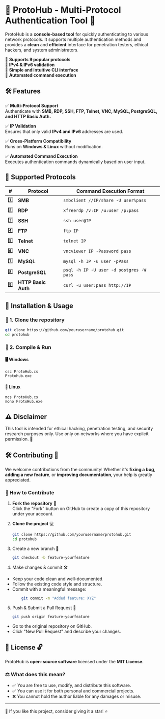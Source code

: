 # 🔌 ProtoHub - Multi-Protocol Authentication Tool 🚀

ProtoHub is a **console-based tool** for quickly authenticating to various network protocols. It supports multiple authentication methods and provides a **clean** and **efficient** interface for penetration testers, ethical hackers, and system administrators.  

🔹 **Supports 9 popular protocols**  
🔹 **IPv4 & IPv6 validation**  
🔹 **Simple and intuitive CLI interface**  
🔹 **Automated command execution**  


## 🛠️ Features

✅ **Multi-Protocol Support**  
Authenticate with **SMB, RDP, SSH, FTP, Telnet, VNC, MySQL, PostgreSQL, and HTTP Basic Auth.**  

✅ **IP Validation**  
Ensures that only valid **IPv4 and IPv6** addresses are used.  

✅ **Cross-Platform Compatibility**  
Runs on **Windows & Linux** without modification.  

✅ **Automated Command Execution**  
Executes authentication commands dynamically based on user input.  


## 📌 Supported Protocols

| #  | Protocol       | Command Execution Format |
|----|--------------|-------------------------|
| 1️⃣ | **SMB**       | `smbclient //IP/share -U user%pass` |
| 2️⃣ | **RDP**       | `xfreerdp /v:IP /u:user /p:pass` |
| 3️⃣ | **SSH**       | `ssh user@IP` |
| 4️⃣ | **FTP**       | `ftp IP` |
| 5️⃣ | **Telnet**    | `telnet IP` |
| 6️⃣ | **VNC**       | `vncviewer IP -Password pass` |
| 7️⃣ | **MySQL**     | `mysql -h IP -u user -pPass` |
| 8️⃣ | **PostgreSQL**| `psql -h IP -U user -d postgres -W pass` |
| 9️⃣ | **HTTP Basic Auth** | `curl -u user:pass http://IP` |


## 🚀 Installation & Usage

### 🔹 1. Clone the repository  
```bash
git clone https://github.com/yourusername/protohub.git
cd protohub
```

### 🔹 2. Compile & Run
  #### 🖥️ Windows
  ````
  csc ProtoHub.cs
  ProtoHub.exe
  ````
  
  #### 🐧 Linux
  ```
  mcs ProtoHub.cs
  mono ProtoHub.exe
  ```

## ⚠️ Disclaimer
This tool is intended for ethical hacking, penetration testing, and security research purposes only.
Use only on networks where you have explicit permission. 🚨
## 🛠️ Contributing 🤝

We welcome contributions from the community! Whether it's **fixing a bug**, **adding a new feature**, or **improving documentation**, your help is greatly appreciated.  

### 🔹 How to Contribute  
1. **Fork the repository** 📌  
   Click the "Fork" button on GitHub to create a copy of this repository under your account.  

2. **Clone the project** 💻  
   ```bash
   git clone https://github.com/yourusername/protohub.git
   cd protohub
   ```

3. Create a new branch 🌱
    ```bash
    git checkout -b feature-yourfeature
    ```

4. Make changes & commit 🛠️
  - Keep your code clean and well-documented.
  - Follow the existing code style and structure.
  - Commit with a meaningful message:
    ```bash
        git commit -m "Added feature: XYZ"
    ```

5. Push & Submit a Pull Request 🚀
    ```bash
    git push origin feature-yourfeature
    ```
  - Go to the original repository on GitHub.
  - Click "New Pull Request" and describe your changes.

## 📄 License 🔓

ProtoHub is **open-source software** licensed under the **MIT License**.

### ⚖️ What does this mean?
- ✅ You are free to use, modify, and distribute this software.
- ✅ You can use it for both personal and commercial projects.
- ❌ You cannot hold the author liable for any damages or misuse.
  
---

🌟 If you like this project, consider giving it a star! ⭐
